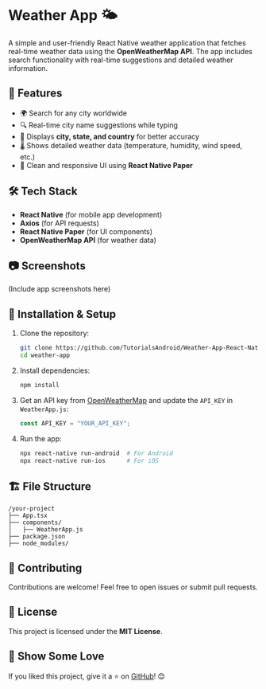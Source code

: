 # Weather App 🌤️

A simple and user-friendly React Native weather application that fetches real-time weather data using the **OpenWeatherMap API**. The app includes search functionality with real-time suggestions and detailed weather information.

## 🚀 Features
- 🌍 Search for any city worldwide
- 🔍 Real-time city name suggestions while typing
- 📍 Displays **city, state, and country** for better accuracy
- 🌡️ Shows detailed weather data (temperature, humidity, wind speed, etc.)
- 🎨 Clean and responsive UI using **React Native Paper**

## 🛠️ Tech Stack
- **React Native** (for mobile app development)
- **Axios** (for API requests)
- **React Native Paper** (for UI components)
- **OpenWeatherMap API** (for weather data)

## 📷 Screenshots
(Include app screenshots here)

## 🔧 Installation & Setup

1. Clone the repository:
   ```sh
   git clone https://github.com/TutorialsAndroid/Weather-App-React-Native.git
   cd weather-app
   ```

2. Install dependencies:
   ```sh
   npm install
   ```

3. Get an API key from [OpenWeatherMap](https://openweathermap.org/api) and update the `API_KEY` in `WeatherApp.js`:
   ```js
   const API_KEY = "YOUR_API_KEY";
   ```

4. Run the app:
   ```sh
   npx react-native run-android  # For Android
   npx react-native run-ios      # For iOS
   ```

## 🏗️ File Structure
```
/your-project
├── App.tsx
├── components/
│   ├── WeatherApp.js
├── package.json
├── node_modules/
```

## 🤝 Contributing
Contributions are welcome! Feel free to open issues or submit pull requests.

## 📄 License
This project is licensed under the **MIT License**.

## 🌟 Show Some Love
If you liked this project, give it a ⭐ on [GitHub](https://github.com/TutorialsAndroid/Weather-App-React-Native)! 😊